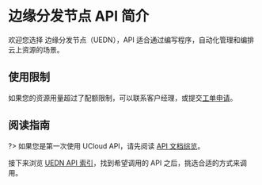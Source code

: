 



# 边缘分发节点 API 简介

欢迎您选择 边缘分发节点（UEDN），API 适合通过编写程序，自动化管理和编排云上资源的场景。

## 使用限制

如果您的资源用量超过了配额限制，可以联系客户经理，或提交[工单申请](https://accountv2.ucloud.cn/work_ticket)。

## 阅读指南

?> 如果您是第一次使用 UCloud API，请先阅读 [API 文档综览](/api/summary/README)。

接下来浏览 [UEDN API 索引](api/uedn-api/index.md)，找到希望调用的 API 之后，挑选合适的方式来调用。




